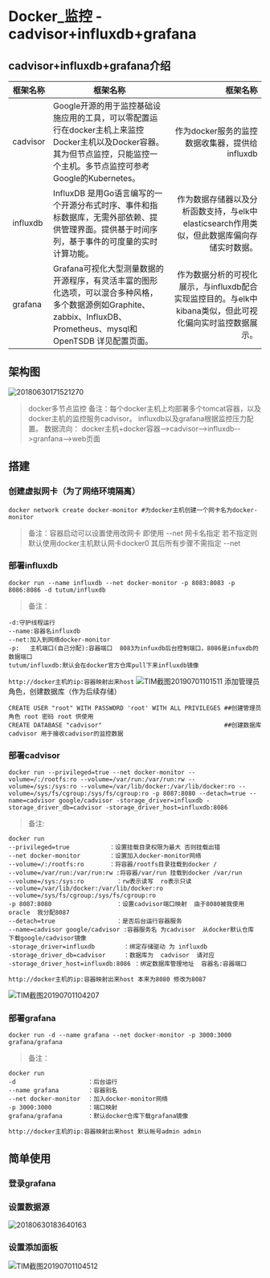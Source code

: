 # Docker\_监控 - cadvisor+influxdb+grafana

## cadvisor+influxdb+grafana介绍

| 框架名称     | 框架名称                                                                                                         |                                                          框架名称 |
| -------- | ------------------------------------------------------------------------------------------------------------ | ------------------------------------------------------------: |
| cadvisor | Google开源的用于监控基础设施应用的工具，可以零配置运行在docker主机上来监控Docker主机以及Docker容器。其为但节点监控，只能监控一个主机。多节点监控可参考Google的Kubernetes。    |                                作为docker服务的监控数据收集器，提供给influxdb |
| influxdb | InfluxDB 是用Go语言编写的一个开源分布式时序、事件和指标数据库，无需外部依赖、提供管理界面。提供基于时间序列，基于事件的可度量的实时计算功能。                                 |         作为数据存储器以及分析函数支持，与elk中elasticsearch作用类似，但此数据库偏向存储实时数据。 |
| grafana  | Grafana可视化大型测量数据的开源程序，有灵活丰富的图形化选项，可以混合多种风格，多个数据源例如Graphite、zabbix、InfluxDB、Prometheus、mysql和OpenTSDB 详见配置页面。 | 作为数据分析的可视化展示，与influxdb配合实现监控目的。与elk中kibana类似，但此可视化偏向实时监控数据展示。 |

## 架构图

![20180630171521270]($resource/20180630171521270.png)

> docker多节点监控
> 备注：每个docker主机上均部署多个tomcat容器，以及docker主机的监控服务cadvisor。
> influxdb以及grafana根据监控压力配置。
> 数据流向： docker主机+docker容器-->cadvisor-->influxdb-->granfana-->web页面

## 搭建

### 创建虚拟网卡（为了网络环境隔离）

`docker network create docker-monitor #为docker主机创建一个网卡名为docker-monitor`

> 备注：容器启动可以设置使用改网卡 即使用 --net 网卡名指定 若不指定则默认使用docker主机默认网卡docker0 其后所有步骤不需指定 --net

### 部署influxdb

`docker run --name influxdb --net docker-monitor -p 8083:8083 -p 8086:8086 -d tutum/influxdb`

> 备注：

    -d:守护线程运行
    --name:容器名influxdb
    --net:加入到网络docker-monitor
    -p:   主机端口(自己分配):容器端口  8083为infuxdb后台控制端口，8086是infuxdb的数据端口 
    tutum/influxdb:默认会在docker官方仓库pull下来influxdb镜像

`http://docker主机的ip:容器映射出来host`
![TIM截图20190701101511]($resource/TIM%E6%88%AA%E5%9B%BE20190701101511.png)
添加管理员角色，创建数据库（作为后续存储）
```
CREATE USER "root" WITH PASSWORD 'root' WITH ALL PRIVILEGES ##创建管理员角色 root 密码 root 供使用
CREATE DATABASE "cadvisor"                                  ##创建数据库 cadvisor 用于接收cadvisor的监控数据
```
### 部署cadvisor
`docker run --privileged=true --net docker-monitor --volume=/:/rootfs:ro --volume=/var/run:/var/run:rw --volume=/sys:/sys:ro --volume=/var/lib/docker:/var/lib/docker:ro --volume=/sys/fs/cgroup:/sys/fs/cgroup:ro -p 8087:8080 --detach=true --name=cadvisor google/cadvisor -storage_driver=influxdb -storage_driver_db=cadvisor -storage_driver_host=influxdb:8086`

> 备注:

```
docker run 
--privileged=true           ：设置挂载目录权限为最大 否则挂载出错
--net docker-monitor        ：设置加入docker-monitor网络
--volume=/:/rootfs:ro       ：将容器/rootfs目录挂载到docker /
--volume=/var/run:/var/run:rw :将容器/var/run 挂载到docker /var/run
--volume=/sys:/sys:ro         ：rw表示读写  ro表示只读
--volume=/var/lib/docker:/var/lib/docker:ro 
--volume=/sys/fs/cgroup:/sys/fs/cgroup:ro 
-p 8087:8080                  ：设置cadvisor端口映射  由于8080被我使用oracle  我分配8087
--detach=true                 ：是否后台运行容器服务
--name=cadvisor google/cadvisor :容器服务名 为cadvisor  从docker默认仓库 下载google/cadvisor镜像
-storage_driver=influxdb        ：绑定存储驱动 为 influxdb
-storage_driver_db=cadvisor     ：数据库为  cadvisor  请对应
-storage_driver_host=influxdb:8086 ：绑定数据库管理地址  容器名:容器端口
```


`http://docker主机的ip:容器映射出来host 本来为8080 修改为8087`

![TIM截图20190701104207]($resource/TIM%E6%88%AA%E5%9B%BE20190701104207.png)

### 部署grafana
`docker run -d --name grafana --net docker-monitor -p 3000:3000 grafana/grafana`

> 备注：

```
docker run 
-d                    ：后台运行
--name grafana        ：容器别名
--net docker-monitor  ：加入docker-monitor网络
-p 3000:3000          ：端口映射
grafana/grafana       ：默认docker仓库下载grafana镜像
```

`http://docker主机的ip:容器映射出来host 默认帐号admin admin`

## 简单使用
### 登录grafana
### 设置数据源
![20180630183640163]($resource/20180630183640163.png)
### 设置添加面板
![TIM截图20190701104512]($resource/TIM%E6%88%AA%E5%9B%BE20190701104512.png)

